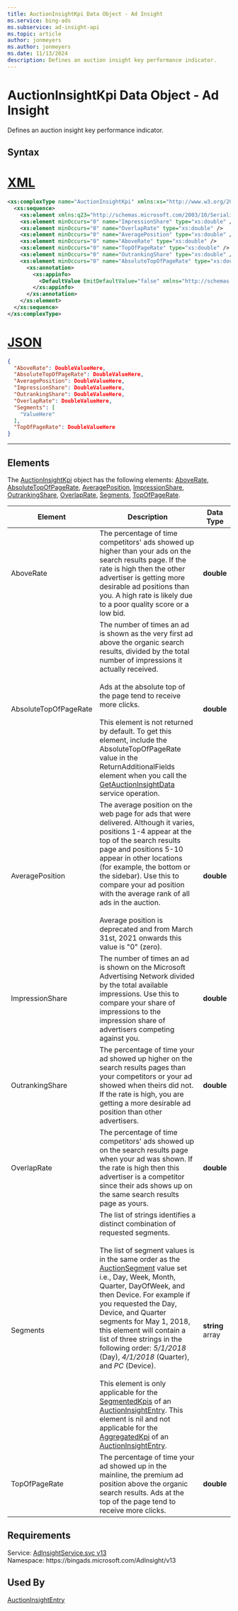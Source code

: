 ```yaml
---
title: AuctionInsightKpi Data Object - Ad Insight
ms.service: bing-ads
ms.subservice: ad-insight-api
ms.topic: article
author: jonmeyers
ms.author: jonmeyers
ms.date: 11/13/2024
description: Defines an auction insight key performance indicator.
---
```

# AuctionInsightKpi Data Object - Ad Insight
Defines an auction insight key performance indicator.

## Syntax

# [XML](#tab/xml)

```xml
<xs:complexType name="AuctionInsightKpi" xmlns:xs="http://www.w3.org/2001/XMLSchema">
  <xs:sequence>
    <xs:element xmlns:q23="http://schemas.microsoft.com/2003/10/Serialization/Arrays" minOccurs="0" name="Segments" nillable="true" type="q23:ArrayOfstring" />
    <xs:element minOccurs="0" name="ImpressionShare" type="xs:double" />
    <xs:element minOccurs="0" name="OverlapRate" type="xs:double" />
    <xs:element minOccurs="0" name="AveragePosition" type="xs:double" />
    <xs:element minOccurs="0" name="AboveRate" type="xs:double" />
    <xs:element minOccurs="0" name="TopOfPageRate" type="xs:double" />
    <xs:element minOccurs="0" name="OutrankingShare" type="xs:double" />
    <xs:element minOccurs="0" name="AbsoluteTopOfPageRate" type="xs:double">
      <xs:annotation>
        <xs:appinfo>
          <DefaultValue EmitDefaultValue="false" xmlns="http://schemas.microsoft.com/2003/10/Serialization/" />
        </xs:appinfo>
      </xs:annotation>
    </xs:element>
  </xs:sequence>
</xs:complexType>
```

# [JSON](#tab/json)

```json
{
  "AboveRate": DoubleValueHere,
  "AbsoluteTopOfPageRate": DoubleValueHere,
  "AveragePosition": DoubleValueHere,
  "ImpressionShare": DoubleValueHere,
  "OutrankingShare": DoubleValueHere,
  "OverlapRate": DoubleValueHere,
  "Segments": [
    "ValueHere"
  ],
  "TopOfPageRate": DoubleValueHere
}
```

-----

## <a name="elements"></a>Elements

The [AuctionInsightKpi](auctioninsightkpi.md) object has the following elements: [AboveRate](#aboverate), [AbsoluteTopOfPageRate](#absolutetopofpagerate), [AveragePosition](#averageposition), [ImpressionShare](#impressionshare), [OutrankingShare](#outrankingshare), [OverlapRate](#overlaprate), [Segments](#segments), [TopOfPageRate](#topofpagerate).

|Element|Description|Data Type|
|-----------|---------------|-------------|
|<a name="aboverate"></a>AboveRate|The percentage of time competitors' ads showed up higher than your ads on the search results page. If the rate is high then the other advertiser is getting more desirable ad positions than you. A high rate is likely due to a poor quality score or a low bid.|**double**|
|<a name="absolutetopofpagerate"></a>AbsoluteTopOfPageRate|The number of times an ad is shown as the very first ad above the organic search results, divided by the total number of impressions it actually received.<br/><br/>Ads at the absolute top of the page tend to receive more clicks.<br/><br/>This element is not returned by default. To get this element, include the AbsoluteTopOfPageRate value in the ReturnAdditionalFields element when you call the [GetAuctionInsightData](getauctioninsightdata.md#returnadditionalfields) service operation.|**double**|
|<a name="averageposition"></a>AveragePosition|The average position on the web page for ads that were delivered. Although it varies, positions 1-4 appear at the top of the search results page and positions 5-10 appear in other locations (for example, the bottom or the sidebar). Use this to compare your ad position with the average rank of all ads in the auction.<br/><br/>Average position is deprecated and from March 31st, 2021 onwards this value is "0" (zero).|**double**|
|<a name="impressionshare"></a>ImpressionShare|The number of times an ad is shown on the Microsoft Advertising Network divided by the total available impressions. Use this to compare your share of impressions to the impression share of advertisers competing against you.|**double**|
|<a name="outrankingshare"></a>OutrankingShare|The percentage of time your ad showed up higher on the search results pages than your competitors or your ad showed when theirs did not. If the rate is high, you are getting a more desirable ad position than other advertisers.|**double**|
|<a name="overlaprate"></a>OverlapRate|The percentage of time competitors' ads showed up on the search results page when your ad was shown. If the rate is high then this advertiser is a competitor since their ads shows up on the same search results page as yours.|**double**|
|<a name="segments"></a>Segments|The list of strings identifies a distinct combination of requested segments.<br/><br/>The list of segment values is in the same order as the [AuctionSegment](auctionsegment.md) value set i.e., Day, Week, Month, Quarter, DayOfWeek, and then Device. For example if you requested the Day, Device, and Quarter segments for May 1, 2018, this element will contain a list of three strings in the following order: *5/1/2018* (Day), *4/1/2018* (Quarter), and *PC* (Device).<br/><br/>This element is only applicable for the [SegmentedKpis](auctioninsightentry.md#segmentedkpis) of an [AuctionInsightEntry](auctioninsightentry.md). This element is nil and not applicable for the [AggregatedKpi](auctioninsightentry.md#aggregatedkpi) of an [AuctionInsightEntry](auctioninsightentry.md).|**string** array|
|<a name="topofpagerate"></a>TopOfPageRate|The percentage of time your ad showed up in the mainline, the premium ad position above the organic search results. Ads at the top of the page tend to receive more clicks.|**double**|

## Requirements
Service: [AdInsightService.svc v13](https://adinsight.api.bingads.microsoft.com/Api/Advertiser/AdInsight/v13/AdInsightService.svc)  
Namespace: https\://bingads.microsoft.com/AdInsight/v13  

## Used By
[AuctionInsightEntry](auctioninsightentry.md)  
